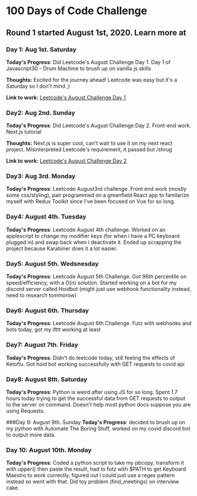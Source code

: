 # 100 Days of Code Challenge

## Round 1 started August 1st, 2020. Learn more at []()

### Day 1: Aug 1st. Saturday
**Today's Progress**: Did Leetcode's August Challenge Day 1. Day 1 of Javascript30 - Drum Machine to brush up on vanilla js skills

**Thoughts:** Excited for the journey ahead! Leetcode was easy but it's a Saturday so I don't mind ;)

**Link to work:** [Leetcode's August Challenge Day 1](https://github.com/mitchstewart08/toy-problems/blob/master/detect-capital.js)

### Day2: Aug 2nd. Sunday
**Today's Progress**: Did Leetcode's August Challenge Day 2. Front-end work. Next.js tutorial

**Thoughts:** Next.js is super cool, can't wait to use it on my next react project. Misinterpreted Leetcode's requirement, it passed but /shrug

**Link to work:** [Leetcode's August Challenge Day 2](https://github.com/mitchstewart08/toy-problems/blob/master/myHashSet.js)

### Day3: Aug 3rd. Monday
**Today's Progress**: Leetcode August3rd challenge. Front end work (mostly some css/styling), pair programmed on a greenfield React app to familarize myself with Redux Toolkit since I've been focused on Vue for so long.

### Day4: August 4th. Tuesday
**Today's Progress**: Leetcode August 4th challenge. Worked on an applescript to change my modifier keys (for when i have a PC keyboard plugged in) and swap back when i deactivate it. Ended up scrapping the project because Karabiner does it a lot easier.

### Day5: August 5th. Wedsnesday
**Today's Progress**: Leetcode August 5th Challenge. Got 96th percentile on speed/efficiency, with a O(n) solution. Started working on a bot for my discord server called Hoidbot (might just use webhook functionality instead, need to research tommorow)

### Day6: August 6th. Thursday
**Today's Progress**: Leetcode August 6th Challenge. Futz with webhooks and bots today, got my ifttt working at least

### Day7: August 7th. Friday
**Today's Progress**: Didn't do leetcode today, still feeling the effects of Ketoflu. Got hoid bot working successfully with GET requests to covid api

### Day8: August 8th. Saturday
**Today's Progress**: Python is weird after using JS for so long. Spent 1.7 hours today trying to get the successful data from GET requests to output to the server on command. Doesn't help most python docs suppose you are using Requests.

###Day 9: August 9th. Sunday
**Today's Progress**: decided to brush up on my python with Automate The Boring Stuff, worked on my covid discord bot to output more data.

### Day 10: August 10th. Monday
**Today's Progress**: Coded a python script to take my pbcopy, transform it with upper() then paste the result, had to futz with $PATH to get Keyboard Maestro to work correctly, figured out I could just use a regex pattern instead so went with that. Did toy problem (find_meetings) on interview cake. 

